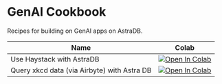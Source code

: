 # GenAI Cookbook
Recipes for building on GenAI apps on AstraDB.

| Name | Colab|
| ---- | ---- |
| Use Haystack with AstraDB| <a href="https://colab.research.google.com/github/datastax/genai-cookbook/blob/main/haystack-starwars.ipynb" target="_parent"><img src="https://colab.research.google.com/assets/colab-badge.svg" alt="Open In Colab"/></a>|
| Query xkcd data (via Airbyte) with Astra DB | <a href="https://colab.research.google.com/github/datastax/genai-cookbook/blob/main/Airbyte_xkcd.ipynb" target="_parent"><img src="https://colab.research.google.com/assets/colab-badge.svg" alt="Open In Colab"/></a>
